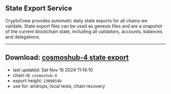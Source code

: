 ## State Export Service
CryptoCrew provides automatic daily state exports for all chains we validate. State export files can be used as genesis files and are a snapshot of the current blockchain state, including all validators, accounts, balances and delegations.

---
**Download: [cosmoshub-4 state export](https://dl-eu2.ccvalidators.com/SERVICE/cosmoshub/cosmoshub-4_export_23096549.json)**
---

- last updated: Sat Nov 16 2024 11:14:10
- chain id: `cosmoshub-4`
- export height: `23096549`
- use for: airdrops, local tests, chain recovery
